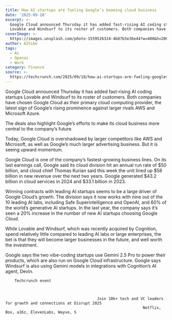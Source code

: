 ```yaml
---
title: How AI startups are fueling Google’s booming cloud business
date: '2025-09-18'
excerpt: >-
  Google Cloud announced Thursday it has added fast-rising AI coding startups
  Lovable and Windsurf to its roster of customers. Both companies have chose...
coverImage: >-
  https://images.unsplash.com/photo-1559526324-4b87b5e36e44?w=400&h=200&fit=crop&auto=format
author: AIVibe
tags:
  - Ai
  - Openai
  - Work
category: Finance
source: >-
  https://techcrunch.com/2025/09/18/how-ai-startups-are-fueling-googles-booming-cloud-business/
---
```

Google Cloud announced Thursday it has added fast-rising AI coding startups Lovable and Windsurf to its roster of customers. Both companies have chosen Google Cloud as their primary cloud computing provider, the latest sign of Google’s rising prominence against larger rivals AWS and Microsoft Azure.

The deals also highlight Google’s efforts to make its cloud business more central to the company’s future.


	
	




	
	



Today, Google Cloud is overshadowed by larger competitors like AWS and Microsoft, as well as Google’s much larger advertising business. But it is seeing upward momentum.

Google Cloud is one of the company’s fastest-growing business lines. On its last earnings call, Google said its cloud division hit an annual run rate of $50 billion, and cloud chief Thomas Kurian said this week the unit lined up $58 billion in new revenue over the next two years. Google generated $43.2 billion in cloud services in 2024 and $33.1 billion in 2023.

Winning contracts with leading AI startups seems to be a large driver of Google Cloud’s growth. The division says it now works with nine out of the 10 leading AI labs, including Safe Superintelligence and OpenAI, and 60% of the world’s generative AI startups. In the last year, the company says it’s seen a 20% increase in the number of new AI startups choosing Google Cloud.

While Lovable and Windsurf, which was recently acquired by Cognition, spend relatively little compared to leading AI labs or large enterprises, the bet is that they will become larger businesses in the future, and well worth the investment.

Google says the two vibe-coding startups use Gemini 2.5 Pro to power their products, which are also run on Google Cloud infrastructure. Google says Windsurf is also using Gemini models in integrations with Cognition’s AI agent, Devin.

	
		
					
		Techcrunch event
		
			
				
											Join 10k+ tech and VC leaders for growth and connections at Disrupt 2025
																Netflix, Box, a16z, ElevenLabs, Wayve, S

